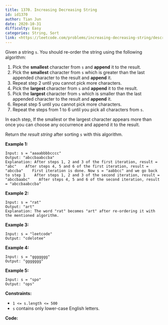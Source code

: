 ```yaml
---
title: 1370. Increasing Decreasing String
id: id1370
author: Tian Jun
date: 2020-10-31
difficulty: Easy
categories: String, Sort
link: <https://leetcode.com/problems/increasing-decreasing-string/description/>
---
```


Given a string `s`. You should re-order the string using the following
algorithm:

  1. Pick the **smallest** character from `s` and **append** it to the result.
  2. Pick the **smallest** character from `s` which is greater than the last appended character to the result and **append** it.
  3. Repeat step 2 until you cannot pick more characters.
  4. Pick the **largest**  character from `s` and **append** it to the result.
  5. Pick the **largest**  character from `s` which is smaller than the last appended character to the result and **append** it.
  6. Repeat step 5 until you cannot pick more characters.
  7. Repeat the steps from 1 to 6 until you pick all characters from `s`.

In each step, If the smallest or the largest character appears more than once
you can choose any occurrence and append it to the result.

Return _the result string_ after sorting `s` with this algorithm.



**Example 1:**
            
	Input: s = "aaaabbbbcccc"    
	Output: "abccbaabccba"    
	Explanation: After steps 1, 2 and 3 of the first iteration, result = "abc"    After steps 4, 5 and 6 of the first iteration, result = "abccba"    First iteration is done. Now s = "aabbcc" and we go back to step 1    After steps 1, 2 and 3 of the second iteration, result = "abccbaabc"    After steps 4, 5 and 6 of the second iteration, result = "abccbaabccba"    

**Example 2:**
            
	Input: s = "rat"    
	Output: "art"    
	Explanation: The word "rat" becomes "art" after re-ordering it with the mentioned algorithm.    

**Example 3:**
            
	Input: s = "leetcode"    
	Output: "cdelotee"    

**Example 4:**
            
	Input: s = "ggggggg"    
	Output: "ggggggg"    

**Example 5:**
            
	Input: s = "spo"    
	Output: "ops"    



**Constraints:**

  * `1 <= s.length <= 500`
  * `s` contains only lower-case English letters.


**Code:**
